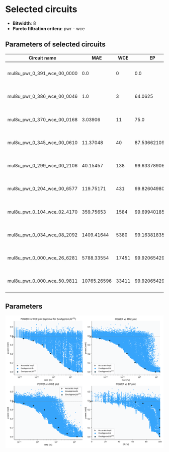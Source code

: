 
Selected circuits
===================
 - **Bitwidth**: 8
 - **Pareto filtration critera**: pwr - wce


Parameters of selected circuits
----------------------------

| Circuit name | MAE | WCE | EP | MRE | Download |
| --- |  --- | --- | --- | --- | --- | 
| mul8u_pwr_0_391_wce_00_0000 | 0.0 | 0 | 0.0 | 0.0 |  [Verilog generic](mul8u_pwr_0_391_wce_00_0000_gen.v) [Verilog PDK45](mul8u_pwr_0_391_wce_00_0000_pdk45.v)  [C](mul8u_pwr_0_391_wce_00_0000.c) |
| mul8u_pwr_0_386_wce_00_0046 | 1.0 | 3 | 64.0625 | 0.051855476 |  [Verilog generic](mul8u_pwr_0_386_wce_00_0046_gen.v) [Verilog PDK45](mul8u_pwr_0_386_wce_00_0046_pdk45.v)  [C](mul8u_pwr_0_386_wce_00_0046.c) |
| mul8u_pwr_0_370_wce_00_0168 | 3.03906 | 11 | 75.0 | 0.1768299427 |  [Verilog generic](mul8u_pwr_0_370_wce_00_0168_gen.v) [Verilog PDK45](mul8u_pwr_0_370_wce_00_0168_pdk45.v)  [C](mul8u_pwr_0_370_wce_00_0168.c) |
| mul8u_pwr_0_345_wce_00_0610 | 11.37048 | 40 | 87.5366210938 | 0.5857104349 |  [Verilog generic](mul8u_pwr_0_345_wce_00_0610_gen.v) [Verilog PDK45](mul8u_pwr_0_345_wce_00_0610_pdk45.v)  [C](mul8u_pwr_0_345_wce_00_0610.c) |
| mul8u_pwr_0_299_wce_00_2106 | 40.15457 | 138 | 99.6337890625 | 2.3154909146 |  [Verilog generic](mul8u_pwr_0_299_wce_00_2106_gen.v) [Verilog PDK45](mul8u_pwr_0_299_wce_00_2106_pdk45.v)  [C](mul8u_pwr_0_299_wce_00_2106.c) |
| mul8u_pwr_0_204_wce_00_6577 | 119.75171 | 431 | 99.8260498047 | 9.5639210703 |  [Verilog generic](mul8u_pwr_0_204_wce_00_6577_gen.v) [Verilog PDK45](mul8u_pwr_0_204_wce_00_6577_pdk45.v)  [C](mul8u_pwr_0_204_wce_00_6577.c) |
| mul8u_pwr_0_104_wce_02_4170 | 359.75653 | 1584 | 99.6994018555 | 13.4578863259 |  [Verilog generic](mul8u_pwr_0_104_wce_02_4170_gen.v) [Verilog PDK45](mul8u_pwr_0_104_wce_02_4170_pdk45.v)  [C](mul8u_pwr_0_104_wce_02_4170.c) |
| mul8u_pwr_0_034_wce_08_2092 | 1409.41644 | 5380 | 99.1638183594 | 39.7773282667 |  [Verilog generic](mul8u_pwr_0_034_wce_08_2092_gen.v) [Verilog PDK45](mul8u_pwr_0_034_wce_08_2092_pdk45.v)  [C](mul8u_pwr_0_034_wce_08_2092.c) |
| mul8u_pwr_0_000_wce_26_6281 | 5788.33554 | 17451 | 99.9206542969 | 138.839504968 |  [Verilog generic](mul8u_pwr_0_000_wce_26_6281_gen.v) [Verilog PDK45](mul8u_pwr_0_000_wce_26_6281_pdk45.v)  [C](mul8u_pwr_0_000_wce_26_6281.c) |
| mul8u_pwr_0_000_wce_50_9811 | 10765.26596 | 33411 | 99.9206542969 | 273.171936268 |  [Verilog generic](mul8u_pwr_0_000_wce_50_9811_gen.v) [Verilog PDK45](mul8u_pwr_0_000_wce_50_9811_pdk45.v)  [C](mul8u_pwr_0_000_wce_50_9811.c) |
    
Parameters
--------------
![Parameters figure](fig.png)
             